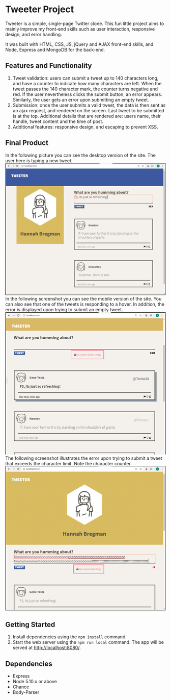 # Tweeter Project

Tweeter is a simple, single-page Twitter clone. This fun little project aims to mainly improve my front-end skills such as user interaction, responsive design, and error handling.

It was built with HTML, CSS, JS, jQuery and AJAX front-end skills, and Node, Express and MongoDB for the back-end.

## Features and Functionality

1. Tweet validation: users can submit a tweet up to 140 characters long, and have a counter to indicate how many characters are left. When the tweet passes the 140 character mark, the counter turns negative and red. If the user nevertheless clicks the submit button, an error appears. Similarly, the user gets an error upon submitting an empty tweet.
2. Submission: once the user submits a valid tweet, the data is then sent as an ajax request, and rendered on the screen. Last tweet to be submitted is at the top. Additional details that are rendered are: users name, their handle, tweet content and the time of post. 
3. Additional features: responsive design, and escaping to prevent XSS.

## Final Product
In the following picture you can see the desktop version of the site. The user here is typing a new tweet.
![New Tweet - Desktop Version of Site](https://github.com/bregmanh/tweeter/blob/master/docs/new-tweet.png?raw=true)
In the following screenshot you can see the mobile version of the site. You can also see that one of the tweets is responding to a hover. In addition, the error is displayed upon trying to submit an empty tweet.
![Empty Tweet Error and Hover over a Tweet](https://github.com/bregmanh/tweeter/blob/master/docs/mobile-hover.png?raw=true)
The following screenshot illustrates the error upon trying to submit a tweet that exceeds the character limit. Note the character counter.
![Long Tweet Error - Mobile Version of Site](https://github.com/bregmanh/tweeter/blob/master/docs/long-tweet.png?raw=true)

## Getting Started

1. Install dependencies using the `npm install` command.
2. Start the web server using the `npm run local` command. The app will be served at <http://localhost:8080/>.

## Dependencies

- Express
- Node 5.10.x or above
- Chance
- Body-Parser
